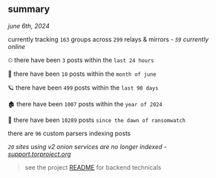 
## summary
_june 6th, 2024_

currently tracking `163` groups across `299` relays & mirrors - _`59` currently online_

⏲ there have been `3` posts within the `last 24 hours`

🦈 there have been `10` posts within the `month of june`

🪐 there have been `499` posts within the `last 90 days`

🏚 there have been `1007` posts within the `year of 2024`

🦕 there have been `10289` posts `since the dawn of ransomwatch`

there are `96` custom parsers indexing posts

_`20` sites using v2 onion services are no longer indexed - [support.torproject.org](https://support.torproject.org/onionservices/v2-deprecation/)_

> see the project [README](https://github.com/joshhighet/ransomwatch#ransomwatch--) for backend technicals
